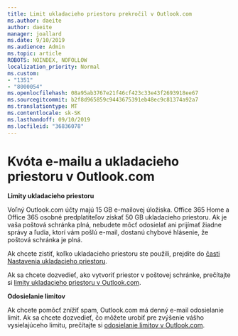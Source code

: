 ```yaml
---
title: Limit ukladacieho priestoru prekročil v Outlook.com
ms.author: daeite
author: daeite
manager: joallard
ms.date: 9/10/2019
ms.audience: Admin
ms.topic: article
ROBOTS: NOINDEX, NOFOLLOW
localization_priority: Normal
ms.custom:
- "1351"
- "8000054"
ms.openlocfilehash: 08a95ab3767e21f46cf423c33e43f2693918ee67
ms.sourcegitcommit: b2f8d965859c9443675391eb48ec9c81374a92a7
ms.translationtype: MT
ms.contentlocale: sk-SK
ms.lasthandoff: 09/10/2019
ms.locfileid: "36836078"
---
```

# <a name="email-and-storage-quota-in-outlookcom"></a>Kvóta e-mailu a ukladacieho priestoru v Outlook.com

**Limity ukladacieho priestoru**

Voľný Outlook.com účty majú 15 GB e-mailovej úložiska. Office 365 Home a Office 365 osobné predplatiteľov získať 50 GB ukladacieho priestoru. Ak je vaša poštová schránka plná, nebudete môcť odosielať ani prijímať žiadne správy a ľudia, ktorí vám pošlú e-mail, dostanú chybové hlásenie, že poštová schránka je plná.

Ak chcete zistiť, koľko ukladacieho priestoru ste použili, prejdite do [časti Nastavenia ukladacieho priestoru](https://outlook.live.com/mail/options/general/storage).

Ak sa chcete dozvedieť, ako vytvoriť priestor v poštovej schránke, prečítajte si [limity ukladacieho priestoru v Outlook.com](https://support.office.com/article/7ac99134-69e5-4619-ac0b-2d313bba5e9e).

**Odosielanie limitov**

Ak chcete pomôcť znížiť spam, Outlook.com má denný e-mail odosielanie limit. Ak sa chcete dozvedieť, čo môžete urobiť pre zvýšenie vášho vysielajúceho limitu, prečítajte si [odosielanie limitov v Outlook.com](https://support.office.com/article/279ee200-594c-40f0-9ec8-bb6af7735c2e).